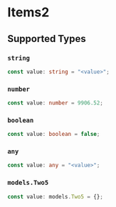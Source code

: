 # Items2


## Supported Types

### `string`

```typescript
const value: string = "<value>";
```

### `number`

```typescript
const value: number = 9906.52;
```

### `boolean`

```typescript
const value: boolean = false;
```

### `any`

```typescript
const value: any = "<value>";
```

### `models.Two5`

```typescript
const value: models.Two5 = {};
```


